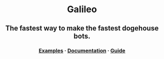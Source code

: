 <p align="center">
  <h1 align="center">Galileo</h1>
  <h2 align="center">The fastest way to make the fastest dogehouse bots.</h2>
</p>

<h3 align="center">
  <a href="https://github.com/willdoescode/galileo/tree/main/examples">Examples</a>
  <span> · </span>
  <a href="https://docs.will.tools/docs">Documentation</a>
  <span> · </span>
  <a href="https://github.com/willdoescode/galileo/blob/main/GUIDE.md">Guide</a>
</h3>
